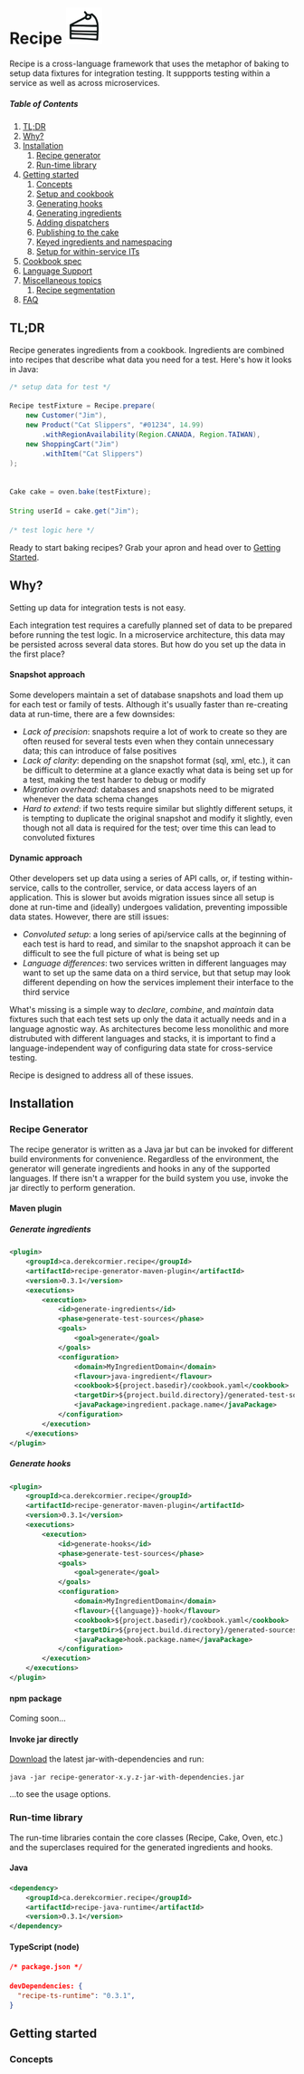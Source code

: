 # Recipe ![](sketchy_enjoy.svg?sanitize=true)


Recipe is a cross-language framework that uses the metaphor of baking to setup data fixtures for integration testing. It suppports testing within a service as well as across microservices. 

##### Table of Contents
1. [TL;DR](#tldr)<br>
1. [Why?](#why)<br>
1. [Installation](#installation)<br>
   1. [Recipe generator](#generator)<br>
   1. [Run-time library](#runtime)<br>
1. [Getting started](#getting-started)<br>
   1. [Concepts](#concepts)<br>
   1. [Setup and cookbook]()<br>
   1. [Generating hooks]()<br>
   1. [Generating ingredients]()<br>
   1. [Adding dispatchers]()<br>
   1. [Publishing to the cake]()<br>
   1. [Keyed ingredients and namespacing]()<br>
   1. [Setup for within-service ITs]()<br>
1. [Cookbook spec]()<br>
1. [Language Support]()<br>
1. [Miscellaneous topics]()<br>
    1. [Recipe segmentation]()<br>
1. [FAQ]()<br>

<a name="tldr"/>

## TL;DR

Recipe generates ingredients from a cookbook. Ingredients are combined into recipes that describe what data you need for a test. Here's how it looks in Java:  

```java
/* setup data for test */
 
Recipe testFixture = Recipe.prepare(
    new Customer("Jim"),
    new Product("Cat Slippers", "#01234", 14.99)
        .withRegionAvailability(Region.CANADA, Region.TAIWAN),
    new ShoppingCart("Jim")
        .withItem("Cat Slippers")    
);
 

Cake cake = oven.bake(testFixture);

String userId = cake.get("Jim");
 
/* test logic here */
 ``` 
Ready to start baking recipes? Grab your apron and head over to [Getting Started](#getting-started).

<a name="why"/>

## Why?

Setting up data for integration tests is not easy.

Each integration test requires a carefully planned set of data to be prepared before running the test logic. In a microservice architecture, this data may be persisted across several data stores. But how do you set up the data in the first place?

#### Snapshot approach

Some developers maintain a set of database snapshots and load them up for each test or family of tests. Although it's usually faster than re-creating data at run-time, there are a few downsides:
* *Lack of precision*: snapshots require a lot of work to create so they are often reused for several tests even when they contain unnecessary data; this can introduce of false positives
* *Lack of clarity*: depending on the snapshot format (sql, xml, etc.), it can be difficult to determine at a glance exactly what data is being set up for a test, making the test harder to debug or modify
* *Migration overhead*: databases and snapshots need to be migrated whenever the data schema changes
* *Hard to extend*: if two tests require similar but slightly different setups, it is tempting to duplicate the original snapshot and modify it slightly, even though not all data is required for the test; over time this can lead to convoluted fixtures

#### Dynamic approach

Other developers set up data using a series of API calls, or, if testing within-service, calls to the controller, service, or data access layers of an application. This is slower but avoids migration issues since all setup is done at run-time and (ideally) undergoes  validation, preventing impossible data states. However, there are still issues:
* *Convoluted setup*: a long series of api/service calls at the beginning of each test is hard to read, and similar to the snapshot approach it can be difficult to see the full picture of what is being set up 
* *Language differences*: two services written in different languages may want to set up the same data on a third service, but that setup may look different depending on how the services implement their interface to the third service 

What's missing is a simple way to *declare*, *combine*, and *maintain* data fixtures such that each test sets up only the data it actually needs and in a language agnostic way. As architectures become less monolithic and more distrubuted with different languages and stacks, it is important to find a language-independent way of configuring data state for cross-service testing.

Recipe is designed to address all of these issues.

<a name="installation"/>

## Installation

<a name="generator"/>

### Recipe Generator
The recipe generator is written as a Java jar but can be invoked for different build environments for convenience. Regardless of the environment, the generator will generate ingredients and hooks in any of the supported languages. If there isn't a wrapper for the build system you use, invoke the jar directly to perform generation. 

#### Maven plugin

##### Generate ingredients

```xml
<plugin>
    <groupId>ca.derekcormier.recipe</groupId>
    <artifactId>recipe-generator-maven-plugin</artifactId>
    <version>0.3.1</version>
    <executions>
        <execution>
            <id>generate-ingredients</id>
            <phase>generate-test-sources</phase>
            <goals>
                <goal>generate</goal>
            </goals>
            <configuration>
                <domain>MyIngredientDomain</domain>
                <flavour>java-ingredient</flavour>
                <cookbook>${project.basedir}/cookbook.yaml</cookbook>
                <targetDir>${project.build.directory}/generated-test-sources/recipe</targetDir>
                <javaPackage>ingredient.package.name</javaPackage>
            </configuration>
        </execution>
    </executions>
</plugin>
```
##### Generate hooks
```xml
<plugin>
    <groupId>ca.derekcormier.recipe</groupId>
    <artifactId>recipe-generator-maven-plugin</artifactId>
    <version>0.3.1</version>
    <executions>
        <execution>
            <id>generate-hooks</id>
            <phase>generate-test-sources</phase>
            <goals>
                <goal>generate</goal>
            </goals>
            <configuration>
                <domain>MyIngredientDomain</domain>
                <flavour>{{language}}-hook</flavour>
                <cookbook>${project.basedir}/cookbook.yaml</cookbook>
                <targetDir>${project.build.directory}/generated-sources/recipe</targetDir>
                <javaPackage>hook.package.name</javaPackage>
            </configuration>
        </execution>
    </executions>
</plugin>
```

#### npm package
Coming soon...

#### Invoke jar directly

[Download](https://search.maven.org/#search%7Cga%7C1%7Ca%3A%22recipe-generator%22) the latest jar-with-dependencies and run:

```java -jar recipe-generator-x.y.z-jar-with-dependencies.jar```

...to see the usage options.

<a name="runtime"/>

### Run-time library

The run-time libraries contain the core classes (Recipe, Cake, Oven, etc.) and the superclases required for the generated ingredients and hooks.

#### Java
```xml
<dependency>
    <groupId>ca.derekcormier.recipe</groupId>
    <artifactId>recipe-java-runtime</artifactId>
    <version>0.3.1</version>
</dependency>
```
#### TypeScript (node)
```json
/* package.json */

devDependencies: {
  "recipe-ts-runtime": "0.3.1",
}

```

<a name="getting-started"/>

## Getting started

<a name="concepts"/>

### Concepts
